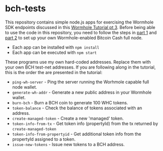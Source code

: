 # bch-tests

This repository contains simple node.js apps for exercising the Wormhole SDK
endpoints discussed in this
[Wormhole Tutorial pt 3](https://developer.bitcoin.com/tutorials/wormhole-3-tokens.html).
Before being able to use the code in this repository, you need to follow the steps
in [part 1](https://developer.bitcoin.com/tutorials/wormhole-1-setup.html)
and [part 2](https://developer.bitcoin.com/tutorials/wormhole-2-full-node.html)
to set up your own Wormhole-enabled Bitcoin Cash full node.

- Each app can be installed with `npm install`
- Each app can be executed with `npm start`

These programs use my own hard-coded addresses. Replace them with your own BCH
test-net addresses. If you are following along in the tutorial, this is the
order the are presented in the tutorial:

- `ping-wh-server` - Ping the server running the Worhmole capable full node wallet.
- `generate-wh-addr` - Generate a new public address in your Wormhole wallet.
- `burn-bch` - Burn a BCH coin to generate 100 WHC tokens.
- `token-balance` - Check the balance of tokens associated with an address.
- `create-managed-token` - Create a new 'managed' token.
- `token-info-from-tx` - Get token info (propertyId) from the tx returned by `create-managed-token`
- `token-info-from-propertyid` - Get additional token info from the propertyId assigned to a token.
- `issue-new-tokens` - Issue new tokens to a BCH address.
